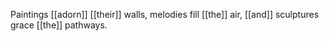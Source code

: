 Paintings [[adorn]] [[their]] walls, melodies fill [[the]] air, [[and]] sculptures grace [[the]] pathways.